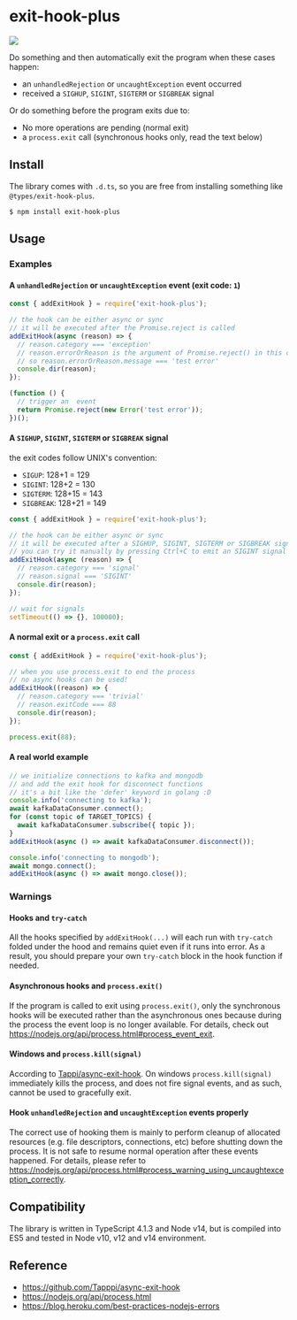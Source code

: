 # exit-hook-plus

![](https://github.com/darkyzhou/exit-hook-plus/workflows/Node.js%20CI/badge.svg)

Do something and then automatically exit the program when these cases happen:

- an `unhandledRejection` or `uncaughtException` event occurred
- received a `SIGHUP`, `SIGINT`, `SIGTERM` or `SIGBREAK` signal

Or do something before the program exits due to:

- No more operations are pending (normal exit)
- a `process.exit` call (synchronous hooks only, read the text below)

## Install

The library comes with `.d.ts`, so you are free from installing something like `@types/exit-hook-plus`.

```text
$ npm install exit-hook-plus
```

## Usage

### Examples

#### A `unhandledRejection` or `uncaughtException` event (exit code: `1`)

```javascript
const { addExitHook } = require('exit-hook-plus');

// the hook can be either async or sync
// it will be executed after the Promise.reject is called
addExitHook(async (reason) => {
  // reason.category === 'exception'
  // reason.errorOrReason is the argument of Promise.reject() in this case
  // so reason.errorOrReason.message === 'test error'
  console.dir(reason);
});

(function () {
  // trigger an  event
  return Promise.reject(new Error('test error'));
})();
```

#### A `SIGHUP`, `SIGINT`, `SIGTERM` or `SIGBREAK` signal

the exit codes follow UNIX's convention:

- `SIGUP`: 128+1 = 129
- `SIGINT`: 128+2 = 130
- `SIGTERM`: 128+15 = 143
- `SIGBREAK`: 128+21 = 149

```javascript
const { addExitHook } = require('exit-hook-plus');

// the hook can be either async or sync
// it will be executed after a SIGHUP, SIGINT, SIGTERM or SIGBREAK signal was sent
// you can try it manually by pressing Ctrl+C to emit an SIGINT signal
addExitHook(async (reason) => {
  // reason.category === 'signal'
  // reason.signal === 'SIGINT'
  console.dir(reason);
});

// wait for signals
setTimeout(() => {}, 100000);
```

#### A normal exit or a `process.exit` call

```javascript
const { addExitHook } = require('exit-hook-plus');

// when you use process.exit to end the process
// no async hooks can be used!
addExitHook((reason) => {
  // reason.category === 'trivial'
  // reason.exitCode === 88
  console.dir(reason);
});

process.exit(88);
```

#### A real world example

```javascript
// we initialize connections to kafka and mongodb
// and add the exit hook for disconnect functions
// it's a bit like the 'defer' keyword in golang :D
console.info('connecting to kafka');
await kafkaDataConsumer.connect();
for (const topic of TARGET_TOPICS) {
  await kafkaDataConsumer.subscribe({ topic });
}
addExitHook(async () => await kafkaDataConsumer.disconnect());

console.info('connecting to mongodb');
await mongo.connect();
addExitHook(async () => await mongo.close());
```

### Warnings

#### Hooks and `try-catch`

All the hooks specified by `addExitHook(...)` will each run with `try-catch` folded under the hood and remains quiet even if it runs into error.
As a result, you should prepare your own `try-catch` block in the hook function if needed.

#### Asynchronous hooks and `process.exit()`

If the program is called to exit using `process.exit()`, only the synchronous hooks will be executed rather than the asynchronous ones because during the process the event loop is no longer available. For details, check out https://nodejs.org/api/process.html#process_event_exit.

#### Windows and `process.kill(signal)`

According to [Tappi/async-exit-hook](https://github.com/Tapppi/async-exit-hook/blob/master/readme.md#windows-and-processkillsignal).
On windows `process.kill(signal)` immediately kills the process, and does not fire signal events, and as such, cannot be used to gracefully exit.

#### Hook `unhandledRejection` and `uncaughtException` events properly

The correct use of hooking them is mainly to perform cleanup of allocated resources (e.g. file descriptors, connections, etc) before shutting down the process.
It is not safe to resume normal operation after these events happened. For details, please refer to https://nodejs.org/api/process.html#process_warning_using_uncaughtexception_correctly.


## Compatibility

The library is written in TypeScript 4.1.3 and Node v14, but is compiled into ES5 and tested in Node v10, v12 and v14 environment.

## Reference

- https://github.com/Tapppi/async-exit-hook
- https://nodejs.org/api/process.html
- https://blog.heroku.com/best-practices-nodejs-errors
